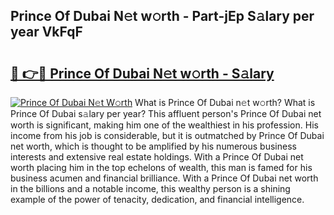 ## Prince Of Dubai N𝚎t w𝚘rth - Part-jEp S𝚊lary per year VkFqF

# <h2><a href="http://gc2eur.nevu.top/?p=Prince+Of+Dubai">🔗 👉🔴 Prince Of Dubai N𝚎t w𝚘rth - S𝚊lary</a></h2>

[![Prince Of Dubai N𝚎t W𝚘rth](https://i.imgur.com/Oavwk0R.jpeg)](http://gc2eur.nevu.top/?p=Prince+Of+Dubai)
What is Prince Of Dubai n𝚎t w𝚘rth? What is Prince Of Dubai s𝚊lary per year?
This affluent person's Prince Of Dubai net worth is significant, making him one of the wealthiest in his profession. His income from his job is considerable, but it is outmatched by Prince Of Dubai net worth, which is thought to be amplified by his numerous business interests and extensive real estate holdings. With a Prince Of Dubai net worth placing him in the top echelons of wealth, this man is famed for his business acumen and financial brilliance. With a Prince Of Dubai net worth in the billions and a notable income, this wealthy person is a shining example of the power of tenacity, dedication, and financial intelligence.
